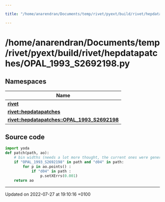 ```yaml
---

title: "/home/anarendran/Documents/temp/rivet/pyext/build/rivet/hepdatapatches/OPAL_1993_S2692198.py"

---
```


# /home/anarendran/Documents/temp/rivet/pyext/build/rivet/hepdatapatches/OPAL_1993_S2692198.py



## Namespaces

| Name           |
| -------------- |
| **[rivet](http://example.org/namespaces/namespacerivet/)**  |
| **[rivet::hepdatapatches](http://example.org/namespaces/namespacerivet_1_1hepdatapatches/)**  |
| **[rivet::hepdatapatches::OPAL_1993_S2692198](http://example.org/namespaces/namespacerivet_1_1hepdatapatches_1_1opal__1993__s2692198/)**  |




## Source code

```python
import yoda
def patch(path, ao):
    # bin widths (needs a lot more thought, the current ones were generated by old hepdata)
    if "OPAL_1993_S2692198" in path and "d04" in path:
        for p in ao.points() :
            if "d04" in path :
                p.setXErrs(0.001)
    return ao
```


-------------------------------

Updated on 2022-07-27 at 19:10:16 +0100
